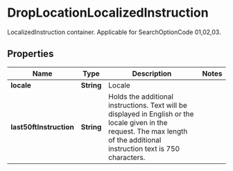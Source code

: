

# DropLocationLocalizedInstruction

LocalizedInstruction container. Applicable for SearchOptionCode 01,02,03.

## Properties

| Name | Type | Description | Notes |
|------------ | ------------- | ------------- | -------------|
|**locale** | **String** | Locale |  |
|**last50ftInstruction** | **String** | Holds the additional instructions. Text will be displayed in English or the locale given in the request. The max length of the additional instruction text is 750 characters. |  |



